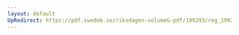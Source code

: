 ```yaml
---
layout: default
UpRedirect: https://pdf.swedeb.se/riksdagen-volumeG-pdf/199293/reg_199293/reg_199293_0230.pdf
---
```

